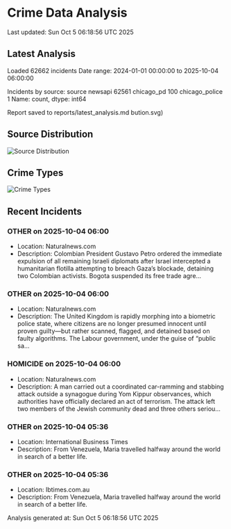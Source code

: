 # Crime Data Analysis
Last updated: Sun Oct  5 06:18:56 UTC 2025

## Latest Analysis

Loaded 62662 incidents
Date range: 2024-01-01 00:00:00 to 2025-10-04 06:00:00

Incidents by source:
source
newsapi           62561
chicago_pd          100
chicago_police        1
Name: count, dtype: int64

Report saved to reports/latest_analysis.md
bution.svg)

## Source Distribution
![Source Distribution](images/source_distribution.svg)

## Crime Types
![Crime Types](images/crime_types.svg)

## Recent Incidents

### OTHER on 2025-10-04 06:00
- Location: Naturalnews.com
- Description: Colombian President Gustavo Petro ordered the immediate expulsion of all remaining Israeli diplomats after Israel intercepted a humanitarian flotilla attempting to breach Gaza’s blockade, detaining two Colombian activists. Bogota suspended its free trade agre…


### OTHER on 2025-10-04 06:00
- Location: Naturalnews.com
- Description: The United Kingdom is rapidly morphing into a biometric police state, where citizens are no longer presumed innocent until proven guilty—but rather scanned, flagged, and detained based on faulty algorithms. The Labour government, under the guise of “public sa…


### HOMICIDE on 2025-10-04 06:00
- Location: Naturalnews.com
- Description: A man carried out a coordinated car-ramming and stabbing attack outside a synagogue during Yom Kippur observances, which authorities have officially declared an act of terrorism. The attack left two members of the Jewish community dead and three others seriou…


### OTHER on 2025-10-04 05:36
- Location: International Business Times
- Description: From Venezuela, Maria travelled halfway around the world in search of a better life.


### OTHER on 2025-10-04 05:36
- Location: Ibtimes.com.au
- Description: From Venezuela, Maria travelled halfway around the world in search of a better life.

Analysis generated at: Sun Oct  5 06:18:56 UTC 2025

